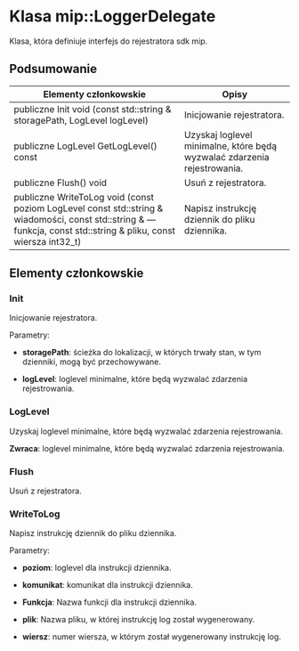 # <a name="class-miploggerdelegate"></a>Klasa mip::LoggerDelegate 
Klasa, która definiuje interfejs do rejestratora sdk mip.
  
## <a name="summary"></a>Podsumowanie
 Elementy członkowskie                        | Opisy                                
--------------------------------|---------------------------------------------
 publiczne Init void (const std::string & storagePath, LogLevel logLevel)  |  Inicjowanie rejestratora.
 publiczne LogLevel GetLogLevel() const  |  Uzyskaj loglevel minimalne, które będą wyzwalać zdarzenia rejestrowania.
 publiczne Flush() void  |  Usuń z rejestratora.
 publiczne WriteToLog void (const poziom LogLevel const std::string & wiadomości, const std::string & — funkcja, const std::string & pliku, const wiersza int32_t)  |  Napisz instrukcję dziennik do pliku dziennika.
  
## <a name="members"></a>Elementy członkowskie
  
### <a name="init"></a>Init
Inicjowanie rejestratora.

Parametry:  
* **storagePath**: ścieżka do lokalizacji, w których trwały stan, w tym dzienniki, mogą być przechowywane. 


* **logLevel**: loglevel minimalne, które będą wyzwalać zdarzenia rejestrowania.


  
### <a name="loglevel"></a>LogLevel
Uzyskaj loglevel minimalne, które będą wyzwalać zdarzenia rejestrowania.

  
**Zwraca**: loglevel minimalne, które będą wyzwalać zdarzenia rejestrowania.
  
### <a name="flush"></a>Flush
Usuń z rejestratora.
  
### <a name="writetolog"></a>WriteToLog
Napisz instrukcję dziennik do pliku dziennika.

Parametry:  
* **poziom**: loglevel dla instrukcji dziennika. 


* **komunikat**: komunikat dla instrukcji dziennika. 


* **Funkcja**: Nazwa funkcji dla instrukcji dziennika. 


* **plik**: Nazwa pliku, w której instrukcję log został wygenerowany. 


* **wiersz**: numer wiersza, w którym został wygenerowany instrukcję log.

